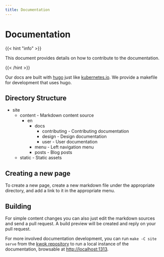 ```yaml
---
title: Documentation
---
```


# Documentation

{{< hint "info" >}}

This document provides details on how to contribute to the documentation.

{{< /hint >}}

Our docs are built with [hugo] just like [kubernetes.io].
We provide a makefile for development that uses hugo.

## Directory Structure

- site
  - content - Markdown content source
    - en
      - docs
        - contributing - Contributing documentation
        - design - Design documentation
        - user - User documentation
      - menu - Left navigation menu
      - posts - Blog posts
  - static - Static assets

## Creating a new page

To create a new page, create a new markdown file under the appropriate directory, and add a link to it in the appropriate menu.

## Building

For simple content changes you can also just edit the markdown sources and send a pull request.
A build preview will be created and reply on your pull request.

For more involved documentation development, you can run `make -C site serve` from the [kwok repository] to run a local instance of the documentation, browsable at [http://localhost:1313](http://localhost:1313).

[hugo]: https://gohugo.io/
[kubernetes.io]: https://kubernetes.io/
[kwok repository]: https://github.com/kubernetes-sigs/kwok
